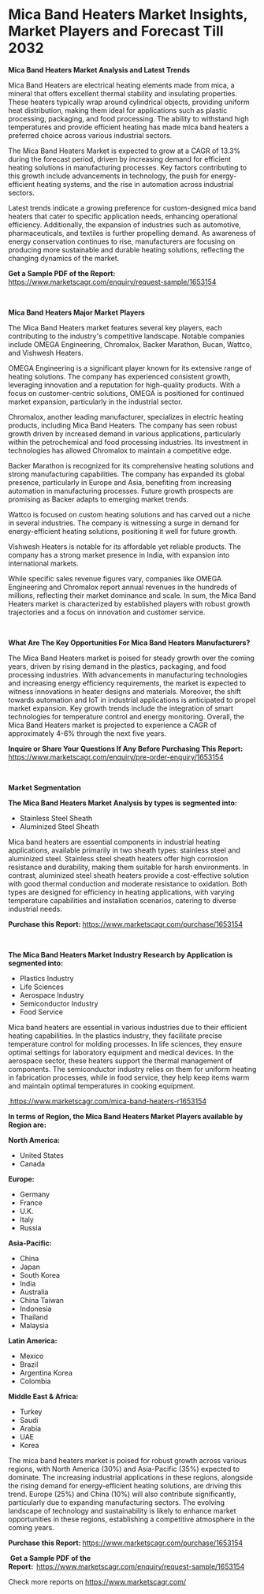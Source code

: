 <p><h1>Mica Band Heaters Market Insights, Market Players and Forecast Till 2032</h1></p><p><strong>Mica Band Heaters Market Analysis and Latest Trends</strong></p>
<p><p>Mica Band Heaters are electrical heating elements made from mica, a mineral that offers excellent thermal stability and insulating properties. These heaters typically wrap around cylindrical objects, providing uniform heat distribution, making them ideal for applications such as plastic processing, packaging, and food processing. The ability to withstand high temperatures and provide efficient heating has made mica band heaters a preferred choice across various industrial sectors.</p><p>The Mica Band Heaters Market is expected to grow at a CAGR of 13.3% during the forecast period, driven by increasing demand for efficient heating solutions in manufacturing processes. Key factors contributing to this growth include advancements in technology, the push for energy-efficient heating systems, and the rise in automation across industrial sectors. </p><p>Latest trends indicate a growing preference for custom-designed mica band heaters that cater to specific application needs, enhancing operational efficiency. Additionally, the expansion of industries such as automotive, pharmaceuticals, and textiles is further propelling demand. As awareness of energy conservation continues to rise, manufacturers are focusing on producing more sustainable and durable heating solutions, reflecting the changing dynamics of the market.</p></p>
<p><strong>Get a Sample PDF of the Report:&nbsp;</strong> <a href="https://www.marketscagr.com/enquiry/request-sample/1653154?utm_campaign=2782&utm_medium=2&utm_source=Github&utm_content=ia&utm_term=05032025&utm_id=mica-band-heaters">https://www.marketscagr.com/enquiry/request-sample/1653154</a></p>
<p>&nbsp;</p>
<p><strong>Mica Band Heaters Major Market Players</strong></p>
<p><p>The Mica Band Heaters market features several key players, each contributing to the industry's competitive landscape. Notable companies include OMEGA Engineering, Chromalox, Backer Marathon, Bucan, Wattco, and Vishwesh Heaters.</p><p>OMEGA Engineering is a significant player known for its extensive range of heating solutions. The company has experienced consistent growth, leveraging innovation and a reputation for high-quality products. With a focus on customer-centric solutions, OMEGA is positioned for continued market expansion, particularly in the industrial sector.</p><p>Chromalox, another leading manufacturer, specializes in electric heating products, including Mica Band Heaters. The company has seen robust growth driven by increased demand in various applications, particularly within the petrochemical and food processing industries. Its investment in technologies has allowed Chromalox to maintain a competitive edge.</p><p>Backer Marathon is recognized for its comprehensive heating solutions and strong manufacturing capabilities. The company has expanded its global presence, particularly in Europe and Asia, benefiting from increasing automation in manufacturing processes. Future growth prospects are promising as Backer adapts to emerging market trends.</p><p>Wattco is focused on custom heating solutions and has carved out a niche in several industries. The company is witnessing a surge in demand for energy-efficient heating solutions, positioning it well for future growth. </p><p>Vishwesh Heaters is notable for its affordable yet reliable products. The company has a strong market presence in India, with expansion into international markets.</p><p>While specific sales revenue figures vary, companies like OMEGA Engineering and Chromalox report annual revenues in the hundreds of millions, reflecting their market dominance and scale. In sum, the Mica Band Heaters market is characterized by established players with robust growth trajectories and a focus on innovation and customer service.</p></p>
<p>&nbsp;</p>
<p><strong>What Are The Key Opportunities For Mica Band Heaters Manufacturers?</strong></p>
<p><p>The Mica Band Heaters market is poised for steady growth over the coming years, driven by rising demand in the plastics, packaging, and food processing industries. With advancements in manufacturing technologies and increasing energy efficiency requirements, the market is expected to witness innovations in heater designs and materials. Moreover, the shift towards automation and IoT in industrial applications is anticipated to propel market expansion. Key growth trends include the integration of smart technologies for temperature control and energy monitoring. Overall, the Mica Band Heaters market is projected to experience a CAGR of approximately 4-6% through the next five years.</p></p>
<p><strong>Inquire or Share Your Questions If Any Before Purchasing This Report:</strong> <a href="https://www.marketscagr.com/enquiry/pre-order-enquiry/1653154?utm_campaign=2782&utm_medium=2&utm_source=Github&utm_content=ia&utm_term=05032025&utm_id=mica-band-heaters">https://www.marketscagr.com/enquiry/pre-order-enquiry/1653154</a></p>
<p>&nbsp;</p>
<p><strong>Market Segmentation</strong></p>
<p><strong>The Mica Band Heaters Market Analysis by types is segmented into:</strong></p>
<p><ul><li>Stainless Steel Sheath</li><li>Aluminized Steel Sheath</li></ul></p>
<p><p>Mica band heaters are essential components in industrial heating applications, available primarily in two sheath types: stainless steel and aluminized steel. Stainless steel sheath heaters offer high corrosion resistance and durability, making them suitable for harsh environments. In contrast, aluminized steel sheath heaters provide a cost-effective solution with good thermal conduction and moderate resistance to oxidation. Both types are designed for efficiency in heating applications, with varying temperature capabilities and installation scenarios, catering to diverse industrial needs.</p></p>
<p><strong>Purchase this Report:&nbsp;</strong><a href="https://www.marketscagr.com/purchase/1653154?utm_campaign=2782&utm_medium=2&utm_source=Github&utm_content=ia&utm_term=05032025&utm_id=mica-band-heaters">https://www.marketscagr.com/purchase/1653154</a></p>
<p>&nbsp;</p>
<p><strong>The Mica Band Heaters Market Industry Research by Application is segmented into:</strong></p>
<p><ul><li>Plastics Industry</li><li>Life Sciences</li><li>Aerospace Industry</li><li>Semiconductor Industry</li><li>Food Service</li></ul></p>
<p><p>Mica band heaters are essential in various industries due to their efficient heating capabilities. In the plastics industry, they facilitate precise temperature control for molding processes. In life sciences, they ensure optimal settings for laboratory equipment and medical devices. In the aerospace sector, these heaters support the thermal management of components. The semiconductor industry relies on them for uniform heating in fabrication processes, while in food service, they help keep items warm and maintain optimal temperatures in cooking equipment.</p></p>
<p><a href="https://www.marketscagr.com/mica-band-heaters-r1653154?utm_campaign=2782&utm_medium=2&utm_source=Github&utm_content=ia&utm_term=05032025&utm_id=mica-band-heaters">&nbsp;https://www.marketscagr.com/mica-band-heaters-r1653154</a></p>
<p><strong>In terms of Region, the Mica Band Heaters Market Players available by Region are:</strong></p>
<p>
    <p> <strong> North America: </strong>
        <ul>
            <li>United States</li>
            <li>Canada</li>
        </ul>
        </p> 
    <p> <strong> Europe: </strong>
        <ul>
            <li>Germany</li>
            <li>France</li>
            <li>U.K.</li>
            <li>Italy</li>
            <li>Russia</li>
        </ul>
        </p> 
    <p> <strong> Asia-Pacific: </strong>
        <ul>
            <li>China</li>
            <li>Japan</li>
            <li>South Korea</li>
            <li>India</li>
            <li>Australia</li>
            <li>China Taiwan</li>
            <li>Indonesia</li>
            <li>Thailand</li>
            <li>Malaysia</li>
        </ul>
        </p> 
    <p> <strong> Latin America: </strong>
        <ul>
            <li>Mexico</li>
            <li>Brazil</li>
            <li>Argentina Korea</li>
            <li>Colombia</li>
        </ul>
        </p> 
    <p> <strong> Middle East & Africa: </strong>
        <ul>
            <li>Turkey</li>
            <li>Saudi</li>
            <li>Arabia</li>
            <li>UAE</li>
            <li>Korea</li>
        </ul>
    </p>
    </p>
<p><p>The mica band heaters market is poised for robust growth across various regions, with North America (30%) and Asia-Pacific (35%) expected to dominate. The increasing industrial applications in these regions, alongside the rising demand for energy-efficient heating solutions, are driving this trend. Europe (25%) and China (10%) will also contribute significantly, particularly due to expanding manufacturing sectors. The evolving landscape of technology and sustainability is likely to enhance market opportunities in these regions, establishing a competitive atmosphere in the coming years.</p></p>
<p><strong>Purchase this Report: </strong><a href="https://www.marketscagr.com/purchase/1653154?utm_campaign=2782&utm_medium=2&utm_source=Github&utm_content=ia&utm_term=05032025&utm_id=mica-band-heaters">https://www.marketscagr.com/purchase/1653154</a></p>
<p>&nbsp;<strong>Get a Sample PDF of the Report:&nbsp;&nbsp;</strong><a href="https://www.marketscagr.com/enquiry/request-sample/1653154?utm_campaign=2782&utm_medium=2&utm_source=Github&utm_content=ia&utm_term=05032025&utm_id=mica-band-heaters">https://www.marketscagr.com/enquiry/request-sample/1653154</a></p>
<p><strong></strong></p>
<p>Check more reports on <a href="https://www.marketscagr.com/?utm_campaign=2782&utm_medium=2&utm_source=Github&utm_content=ia&utm_term=05032025&utm_id=mica-band-heaters">https://www.marketscagr.com/</a></p>